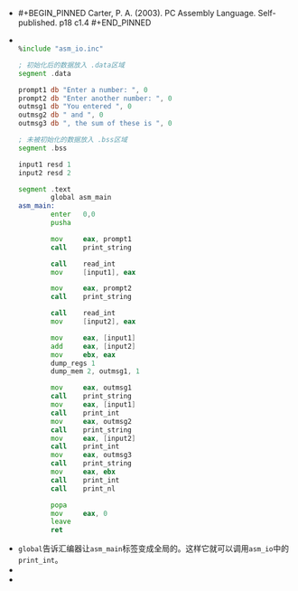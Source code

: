 - #+BEGIN_PINNED
  Carter, P. A. (2003). PC Assembly Language. Self-published. p18 c1.4
  #+END_PINNED
- ```asm
  
  %include "asm_io.inc"
  
  ; 初始化后的数据放入 .data区域
  segment .data
  
  prompt1 db "Enter a number: ", 0
  prompt2 db "Enter another number: ", 0
  outmsg1 db "You entered ", 0
  outmsg2 db " and ", 0
  outmsg3 db ", the sum of these is ", 0
  
  ; 未被初始化的数据放入 .bss区域
  segment .bss
  
  input1 resd 1
  input2 resd 2
  
  segment .text
          global asm_main
  asm_main:
          enter   0,0
          pusha
  
          mov     eax, prompt1
          call    print_string
  
          call    read_int
          mov     [input1], eax
  
          mov     eax, prompt2
          call    print_string
  
          call    read_int
          mov     [input2], eax
  
          mov     eax, [input1]
          add     eax, [input2]
          mov     ebx, eax
          dump_regs 1
          dump_mem 2, outmsg1, 1
  
          mov     eax, outmsg1
          call    print_string
          mov     eax, [input1]
          call    print_int
          mov     eax, outmsg2
          call    print_string
          mov     eax, [input2]
          call    print_int
          mov     eax, outmsg3
          call    print_string
          mov     eax, ebx
          call    print_int
          call    print_nl
  
          popa
          mov     eax, 0
          leave
          ret
  ```
- `global`告诉汇编器让`asm_main`标签变成全局的。这样它就可以调用`asm_io`中的`print_int`。
-
-